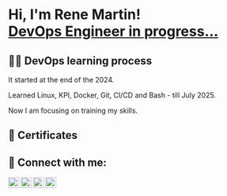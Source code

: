 <h1>Hi, I'm Rene Martin! <br/><a href="https://github.com/renekuda38">DevOps Engineer in progress...</a>

<h2>👨‍💻 DevOps learning process</h2>

It started at the end of the 2024. 

Learned Linux, KPI, Docker, Git, CI/CD and Bash - till July 2025.

Now I am focusing on training my skills.


<!-- <b>🧪 Creating a HomeLab</b>
  - [Praciting DS & Algos in Python](https://github.com/joshmadakor1/Algorithms-Practice)
- <b>Data Structures and Algorithms Practice (AlgoExpert)</b>
  - [Praciting DS & Algos in Python](https://github.com/joshmadakor1/Algorithms-Practice)


<h2>📺 Popular YouTube Videos</h2>

- [How to get into Cybersecurity Starting From Zero](https://www.youtube.com/watch?v=a83ASGn_V_s)
-->

<h2>📃 Certificates</h2>

<h2> 🤳 Connect with me:</h2>

[<img align="left" alt="ReneMartinKuda | YouTube" width="22px" src="https://cdn.jsdelivr.net/npm/simple-icons@v3/icons/youtube.svg" />][youtube]
[<img align="left" alt="ReneMartinKuda | Twitter" width="22px" src="https://cdn.jsdelivr.net/npm/simple-icons@v3/icons/twitter.svg" />][twitter]
[<img align="left" alt="ReneMartinKuda | LinkedIn" width="22px" src="https://cdn.jsdelivr.net/npm/simple-icons@v3/icons/linkedin.svg" />][linkedin]
[<img align="left" alt="ReneMartinKuda | Instagram" width="22px" src="https://cdn.jsdelivr.net/npm/simple-icons@v3/icons/instagram.svg" />][instagram]

[twitter]: https://x.com/_renemartin
[youtube]: https://www.youtube.com/c/joshmadakor
[instagram]: https://www.instagram.com/joshmadakor/
[linkedin]: https://www.linkedin.com/in/rené-martin-kuda-5ba2561b5/
